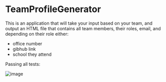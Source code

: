 # TeamProfileGenerator

This is an application that will take your input based on your team, and output an HTML file that contains all team members, their roles, email, and depending on their role either:
- office number
- gibhub link
- school they attend

Passing all tests:

![image](https://user-images.githubusercontent.com/98971970/166171833-9e45222f-2ad9-428a-a469-6ae3dbc60d65.png)
